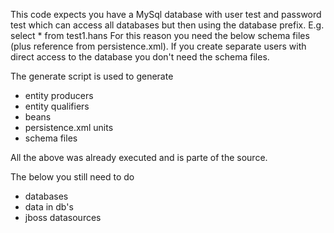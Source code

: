 This code expects you have a MySql database with user test and password test which can access all databases 
but then using the database prefix. E.g. select * from test1.hans
For this reason you need the below schema files (plus reference from persistence.xml). 
If you create separate users with direct access to the database you don't need the schema files.

The generate script is used to generate

* entity producers
* entity qualifiers
* beans
* persistence.xml units
* schema files

All the above was already executed and is parte of the source.

The below you still need to do

* databases
* data in db's
* jboss datasources
